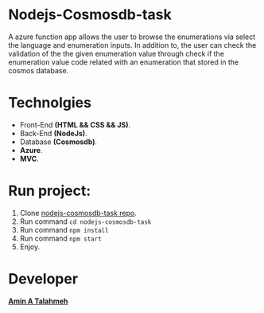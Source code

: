 # Nodejs-Cosmosdb-task 
A azure function app allows the user to browse the enumerations via select the language and enumeration inputs. In addition to, the user can check the validation of the the given enumeration value through check if the enumeration value code related with an enumeration that stored in the cosmos database.

# Technolgies
 - Front-End **(HTML && CSS && JS)**.
 - Back-End **(NodeJs)**.
 - Database **(Cosmosdb)**.
 - **Azure**.
 - **MVC**.
  
  
  # Run project:
   1. Clone [nodejs-cosmosdb-task repo](https://github.com/ameentalahmeh/nodejs-cosmosdb-task).
   2. Run command `cd nodejs-cosmosdb-task`
   3. Run command `npm install`
   4. Run command `npm start`
   4. Enjoy.
   
   # Developer
   **[Amin A Talahmeh](https://github.com/ameentalahmeh)** 
